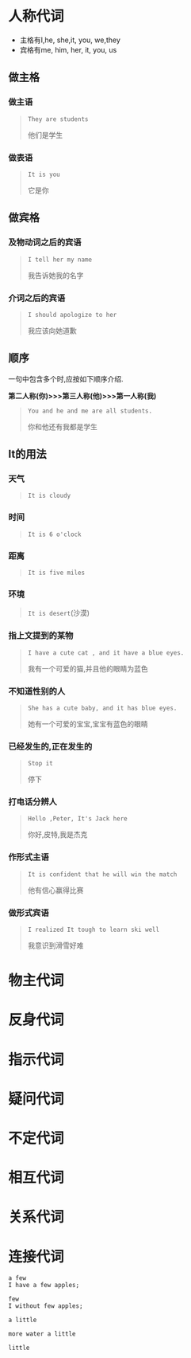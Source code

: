 # 人称代词

- 主格有I,he, she,it, you, we,they
- 宾格有me, him, her, it, you, us

## 做主格

### 做主语

> `They are students`
>
> 他们是学生

### 做表语

> `It is you`
>
> 它是你

## 做宾格

### 及物动词之后的宾语

> `I tell her my name`
>
> 我告诉她我的名字

### 介词之后的宾语

> `I should apologize to her`
>
> 我应该向她道歉

## 顺序

一句中包含多个时,应按如下顺序介绍.

**第二人称(你)>>>第三人称(他)>>>第一人称(我)**

> `You and he and me are all students.`
>
> 你和他还有我都是学生

## It的用法

### 天气

> `It is cloudy`

### 时间

> `It is 6 o'clock`

### 距离

> `It is five miles`

### 环境

> `It is desert`(沙漠)

### 指上文提到的某物

> `I have a cute cat , and it have a blue eyes.`
>
> 我有一个可爱的猫,并且他的眼睛为蓝色

### 不知道性别的人

> `She has a cute baby, and it has blue eyes.`
>
> 她有一个可爱的宝宝,宝宝有蓝色的眼睛

### 已经发生的,正在发生的

> `Stop it`
>
> 停下

### 打电话分辨人

> `Hello ,Peter, It's Jack here`
>
> 你好,皮特,我是杰克

### 作形式主语

> `It is confident that he will win the match`
>
> 他有信心赢得比赛

### 做形式宾语

> `I realized It tough to learn ski well`
>
> 我意识到滑雪好难



# 物主代词



# 反身代词



# 指示代词



# 疑问代词



# 不定代词



# 相互代词



# 关系代词



# 连接代词

```
a few  
I have a few apples;

few
I without few apples;

a little

more water a little 

little
```

